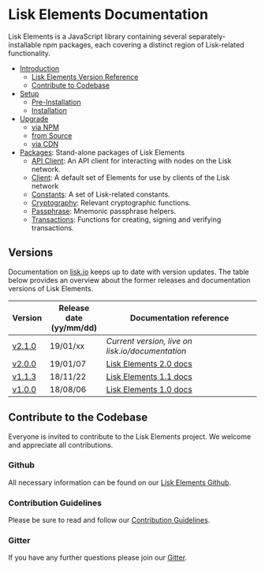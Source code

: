 # Lisk Elements Documentation

Lisk Elements is a JavaScript library containing several separately-installable npm packages, each covering a distinct region of Lisk-related functionality.

- [Introduction](#lisk-elements-documentation)
  - [Lisk Elements Version Reference](#versions)
  - [Contribute to Codebase](#contribute-to-the-codebase)
- [Setup](setup/setup.md)
  - [Pre-Installation](setup/setup.md#pre-installation)
  - [Installation](setup/setup.md#installation)
- [Upgrade](upgrade/upgrade.md)
  - [via NPM](upgrade/upgrade.md#upgrade-lisk-elements-via-npm)
  - [from Source](upgrade/upgrade.md#upgrade-lisk-elements-from-source)
  - [via CDN](upgrade/upgrade.md#upgrade-lisk-elements-via-cdn)
- [Packages](packages/packages.md): Stand-alone packages of Lisk Elements
  - [API Client](packages/api-client/api-client.md): An API client for interacting with nodes on the Lisk network.
  - [Client](packages/client/client.md):  A default set of Elements for use by clients of the Lisk network
  - [Constants](packages/constants/constants.md): A set of Lisk-related constants.
  - [Cryptography](packages/cryptography/cryptography.md): Relevant cryptographic functions.
  - [Passphrase](packages/passphrase/passphrase.md): Mnemonic passphrase helpers.
  - [Transactions](packages/transactions/transactions.md): Functions for creating, signing and verifying transactions.

## Versions

Documentation on [lisk.io](https://lisk.io/documentation) keeps up to date with version updates. The table below provides an overview about the former releases and documentation versions of Lisk Elements.

Version | Release date <br> (yy/mm/dd)| Documentation reference
---     | ---         | ---
[v2.1.0](https://github.com/LiskHQ/lisk/releases/tag/v2.1.0) | 19/01/xx | *Current version, live on lisk.io/documentation*
[v2.0.0](https://github.com/LiskHQ/lisk-elements/releases/tag/v2.0.0) | 19/01/07 | [Lisk Elements 2.0 docs](https://github.com/LiskHQ/lisk-docs/blob/elements-2.0.0/introduction.md)
[v1.1.3](https://github.com/LiskHQ/lisk-elements/releases/tag/v1.1.3) | 18/11/22 | [Lisk Elements 1.1 docs](https://github.com/LiskHQ/lisk-docs/blob/elements-1.1.0-1.0.1/introduction.md)
[v1.0.0](https://github.com/LiskHQ/lisk-elements/releases/tag/v1.0.0) | 18/08/06 | [Lisk Elements 1.0 docs](https://github.com/LiskHQ/lisk-docs/blob/elements-1.0.0-1.0.1/introduction.md)

## Contribute to the Codebase

Everyone is invited to contribute to the Lisk Elements project. We welcome and appreciate all contributions. 

### Github
All necessary information can be found on our [Lisk Elements Github](https://github.com/LiskHQ/lisk-elements).

### Contribution Guidelines
Please be sure to read and follow our [Contribution Guidelines](https://github.com/LiskHQ/lisk-elements/blob/development/docs/CONTRIBUTING.md).

### Gitter
If you have any further questions please join our [Gitter](https://gitter.im/LiskHQ/lisk).
